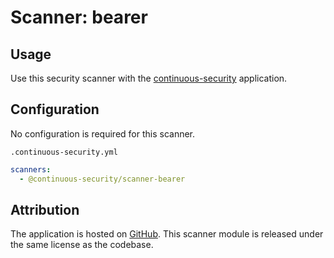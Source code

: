 # Scanner: bearer

## Usage

Use this security scanner with the [continuous-security](https://github.com/acodeninja/continuous-security) application.

## Configuration

No configuration is required for this scanner.

`.continuous-security.yml`
```yaml
scanners:
  - @continuous-security/scanner-bearer
```


## Attribution

The application is hosted on [GitHub](https://github.com/Bearer/bearer-rules).
This scanner module is released under the same license as the codebase.
